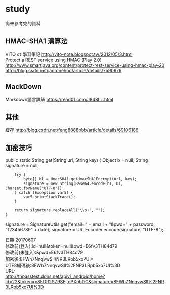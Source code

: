 # study
尚未參考完的資料  
## HMAC-SHA1 演算法
VITO の 學習筆記 http://vito-note.blogspot.tw/2012/05/3.html  
Protect a REST service using HMAC (Play 2.0) http://www.smartjava.org/content/protect-rest-service-using-hmac-play-20  
http://blog.csdn.net/janronehoo/article/details/7590976  
## MackDown
Markdown語言詳解 https://read01.com/J848LL.html  
## 其他
緩存 http://blog.csdn.net/feng8888bbb/article/details/69106186

## 加密技巧
public static String get(String url, String key) {
        Object b = null;
        String signature = null;

        try {
            byte[] b1 = HmacSHA1.getHmacSHA1Encrypt(url, key);
            signature = new String(Base64.encode(b1, 0), Charset.forName("UTF-8"));
        } catch (Exception var5) {
            var5.printStackTrace();
        }

        return signature.replaceAll("\\s+", "");
    }
    
signature = SignatureUtils.get("email=" + email + "&pwd=" + password, "123456789" + date);
signature = URLEncoder.encode(signature, "UTF-8");

日期:20170607  
修改前(登入):id=null&token=null&pwd=E6fv3TH84d79  
修改前(未登入):&pwd=E6fv3TH84d79  
加密後:8FWh7NnqvwSlI/NR3LRpb5xo7UI=  
UTF8編碼後:8FWh7NnqvwSlI%2FNR3LRpb5xo7UI%3D  
URL:  
http://tnpasstest.ddns.net/apiv1_android/home?id=22&token=p85DR2SZ9SFjtdPXpbDC&signature=8FWh7NnqvwSlI%2FNR3LRpb5xo7UI%3D  

